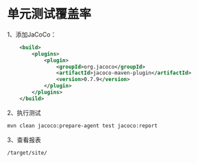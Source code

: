 # 单元测试覆盖率
1、添加JaCoCo：
```xml
    <build>
        <plugins>
            <plugin>
                <groupId>org.jacoco</groupId>
                <artifactId>jacoco-maven-plugin</artifactId>
                <version>0.7.9</version>
            </plugin>
        </plugins>
    </build>
```
2、执行测试
```bash
mvn clean jacoco:prepare-agent test jacoco:report
```
3、查看报表
```
/target/site/
```
